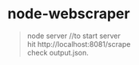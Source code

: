 # node-webscraper
>node server //to start server   
>hit http://localhost:8081/scrape   
>check output.json.
